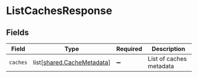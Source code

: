 # ListCachesResponse


## Fields

| Field                                                                  | Type                                                                   | Required                                                               | Description                                                            |
| ---------------------------------------------------------------------- | ---------------------------------------------------------------------- | ---------------------------------------------------------------------- | ---------------------------------------------------------------------- |
| `caches`                                                               | list[[shared.CacheMetadata](undefined/models/shared/cachemetadata.md)] | :heavy_minus_sign:                                                     | List of caches metadata                                                |